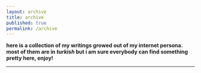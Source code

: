 ```yaml
---
layout: archive
title: archive
published: true
permalink: /archive
---
```

<!--- - categories
	- <a href="archive/personal">personal</a> <a href="archive/ramble">ramble</a> <a href="archive/cinema">cinema</a> <a href="archive/music">music</a> <a href="archive/literature">literature</a> <a href="archive/history">history</a> <a href="archive/politics">politics</a> <a href="archive/science">science</a> <a href="archive/travel">travel</a> --->
    
**here is a collection of my writings growed out of my internet persona. most of them are in _turkish_ but i am sure everybody can find something pretty here, enjoy!**

---


